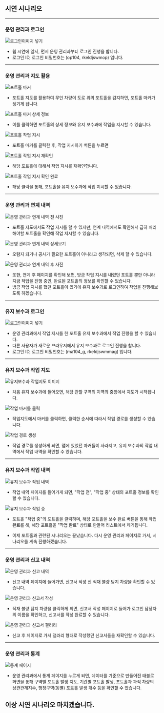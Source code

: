 ## 시연 시나리오
---

### 운영 관리과 로그인
![로그인이미지 넣기](./src/1.login.png)
- 웹 시연에 앞서, 먼저 운영 관리과부터 로그인 진행을 합니다.
- 로그인 ID, 로그인 비밀번호는 (op104, rkeldjswmop) 입니다.

---

### 운영 관리과 지도 활용
![포트홀 마커](./src/2.map.png)
- 포트홀 지도를 활용하여 무인 차량이 도로 위의 포트홀을 감지하면, 포트홀 마커가 생기게 됩니다.

![포트홀 마커 상세 정보](./src/3.detail.png)
- 이를 클릭하면 포트홀의 상세 정보와 유지 보수과에 작업을 지시할 수 있습니다.

![포트홀 작업 지시](./src/4.link_click.png)
- 포트홀 마커를 클릭한 후, 작업 지시하기 버튼을 누르면 

![포트홀 작업 지시 재확인](./src/5.link_click_confirm.png)
- 해당 포트홀에 대해서 작업 지시를 재확인합니다.

![포트홀 작업 지시 확인 완료](./src/6.alert.png)
- 해당 클릭을 통해, 포트홀을 유지 보수과에 작업 지시할 수 있습니다.

---

### 운영 관리과 연계 내역
![운영 관리과 연계 내역 전 사진](./src/7.beforelink.png)
- 포트홀 지도에서도 작업 지시를 할 수 있지만, 연계 내역에서도 확인해서 급히 처리해야할 포트홀을 확인해 작업 지시할 수 있습니다.

![운영 관리과 연계 내역 상세보기](./src/8.deleteroad.png)
- 오탐지 되거나 공사가 필요한 포트홀이 아니라고 생각되면, 삭제 할 수 있습니다.

![운영 관리과 연계 내역 후 사진](./src/9.afterlink.png)
- 또한, 연계 후 페이지를 확인해 보면, 방금 작업 지시를 내렸던 포트홀 뿐만 아니라 지금 작업을 진행 중인, 완료된 포트홀의 정보를 확인할 수 있습니다.
- 방금 작업 지시를 했던 포트홀이 있기에 유지 보수과로 로그인하여 작업을 진행해보도록 하겠습니다.

---

### 유지 보수과 로그인
![로그인이미지 넣기](./src/10.login.png)
- 운영 관리과에서 작업 지시를 한 포트홀 유지 보수과에서 작업 진행을 할 수 있습니다.
- 다른 사용자가 새로운 브라우저에서 유지 보수과로 로그인 진행을 합니다.
- 로그인 ID, 로그인 비밀번호는 (ma104_g, rkeldjswmmag) 입니다.

---

### 유지 보수과 작업 지도
![유지보수과 작업지도 이미지](./src/11.map.png)
- 처음 유지 보수과에 들어오면, 해당 관할 구역의 지역의 중앙에서 지도가 시작됩니다.

![작업 마커를 클릭](./src/12.route.png)
- 작업지도에서 마커를 클릭하면, 클릭한 순서에 따라서 작업 경로를 생성할 수 있습니다.

![작업 경로 생성](./src/13.route_click.png)
- 작업 경로를 생성하게 되면, 맵에 있었던 마커들이 사라지고, 유지 보수과의 작업 내역에서 작업 내역을 확인할 수 있습니다.

---

### 유지 보수과 작업 내역
![유지 보수과 작업 내역](./src/14.operation.png)
- 작업 내역 페이지를 들어가게 되면, "작업 전", "작업 중" 상태의 포트홀 정보를 확인할 수 있습니다.

![유지 보수과 작업 중](./src/16.ongoing.png)
- 포트홀 "작업 중"의 포트홀을 클릭하며, 해당 포트홀을 보수 완료 버튼을 통해 작업 완료를 해, 해당 포트홀을 "작업 완료" 상태로 만들어 리스트에서 제거됩니다.

- 이제 포트홀과 관련된 시나리오는 끝났습니다.
  다시 운영 관리과 페이지로 가서, 시나리오를 계속 진행하겠습니다.
---

### 운영 관리과 신고 내역
![운영 관리과 신고 내역](./src/17.report.png)
- 신고 내역 페이지에 들어가면, 신고서 작성 전 적재 불량 탐지 차량을 확인할 수 있습니다.

![운영 관리과 신고서 작성](./src/18.reportform.png)
- 적재 불량 탐지 차량을 클릭하게 되면, 신고서 작성 페이지로 들어가 로그인 담당자의 이름을 확인하고, 신고서를 작성 완료할 수 있습니다.

![운영 관리과 신고서 갤러리](./src/19.afterreport.png)
- 신고 후 페이지로 가서 갤러리 형태로 작성했던 신고서들을 재확인할 수 있습니다.

---

### 운영 관리과 통계
![통계 페이지](./src/20.stats.png)
- 운영 관리과에서 통계 페이지를 누르게 되면, 데이터를 기준으로 만들어진 태블로 화면을 통해
구역별 포트홀 발생 지도, 기간별 포트홀 발생, 포트홀과 과적 차량의 상관관계지수, 행정구역(동별) 포트홀 발생 개수 등을 확인할 수 있습니다.

## 이상 시연 시나리오 마치겠습니다.

